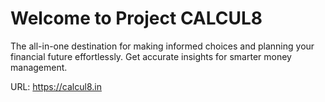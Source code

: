 # Welcome to Project CALCUL8

The all-in-one destination for making informed choices and planning your financial future effortlessly. Get accurate insights for smarter money management.

URL: https://calcul8.in

